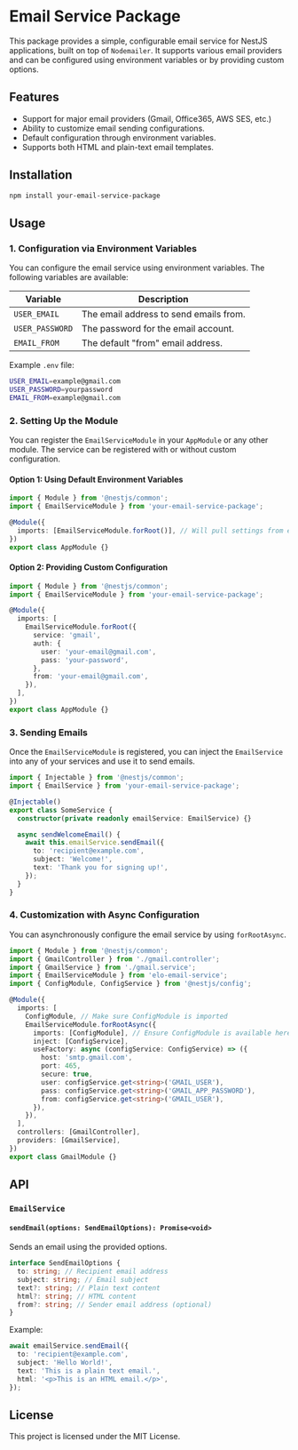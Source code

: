 # Email Service Package

This package provides a simple, configurable email service for NestJS applications, built on top of `Nodemailer`. It supports various email providers and can be configured using environment variables or by providing custom options.

## Features

- Support for major email providers (Gmail, Office365, AWS SES, etc.)
- Ability to customize email sending configurations.
- Default configuration through environment variables.
- Supports both HTML and plain-text email templates.

## Installation

```bash
npm install your-email-service-package
```

## Usage

### 1. Configuration via Environment Variables

You can configure the email service using environment variables. The following variables are available:

| Variable        | Description                            |
| --------------- | -------------------------------------- |
| `USER_EMAIL`    | The email address to send emails from. |
| `USER_PASSWORD` | The password for the email account.    |
| `EMAIL_FROM`    | The default "from" email address.      |

Example `.env` file:

```bash
USER_EMAIL=example@gmail.com
USER_PASSWORD=yourpassword
EMAIL_FROM=example@gmail.com
```

### 2. Setting Up the Module

You can register the `EmailServiceModule` in your `AppModule` or any other module. The service can be registered with or without custom configuration.

#### Option 1: Using Default Environment Variables

```ts
import { Module } from '@nestjs/common';
import { EmailServiceModule } from 'your-email-service-package';

@Module({
  imports: [EmailServiceModule.forRoot()], // Will pull settings from environment variables
})
export class AppModule {}
```

#### Option 2: Providing Custom Configuration

```ts
import { Module } from '@nestjs/common';
import { EmailServiceModule } from 'your-email-service-package';

@Module({
  imports: [
    EmailServiceModule.forRoot({
      service: 'gmail',
      auth: {
        user: 'your-email@gmail.com',
        pass: 'your-password',
      },
      from: 'your-email@gmail.com',
    }),
  ],
})
export class AppModule {}
```

### 3. Sending Emails

Once the `EmailServiceModule` is registered, you can inject the `EmailService` into any of your services and use it to send emails.

```ts
import { Injectable } from '@nestjs/common';
import { EmailService } from 'your-email-service-package';

@Injectable()
export class SomeService {
  constructor(private readonly emailService: EmailService) {}

  async sendWelcomeEmail() {
    await this.emailService.sendEmail({
      to: 'recipient@example.com',
      subject: 'Welcome!',
      text: 'Thank you for signing up!',
    });
  }
}
```

### 4. Customization with Async Configuration

You can asynchronously configure the email service by using `forRootAsync`.

```ts
import { Module } from '@nestjs/common';
import { GmailController } from './gmail.controller';
import { GmailService } from './gmail.service';
import { EmailServiceModule } from 'elo-email-service';
import { ConfigModule, ConfigService } from '@nestjs/config';

@Module({
  imports: [
    ConfigModule, // Make sure ConfigModule is imported
    EmailServiceModule.forRootAsync({
      imports: [ConfigModule], // Ensure ConfigModule is available here
      inject: [ConfigService],
      useFactory: async (configService: ConfigService) => ({
        host: 'smtp.gmail.com',
        port: 465,
        secure: true,
        user: configService.get<string>('GMAIL_USER'),
        pass: configService.get<string>('GMAIL_APP_PASSWORD'),
        from: configService.get<string>('GMAIL_USER'),
      }),
    }),
  ],
  controllers: [GmailController],
  providers: [GmailService],
})
export class GmailModule {}
```

## API

### `EmailService`

#### `sendEmail(options: SendEmailOptions): Promise<void>`

Sends an email using the provided options.

```ts
interface SendEmailOptions {
  to: string; // Recipient email address
  subject: string; // Email subject
  text?: string; // Plain text content
  html?: string; // HTML content
  from?: string; // Sender email address (optional)
}
```

Example:

```ts
await emailService.sendEmail({
  to: 'recipient@example.com',
  subject: 'Hello World!',
  text: 'This is a plain text email.',
  html: '<p>This is an HTML email.</p>',
});
```

## License

This project is licensed under the MIT License.
